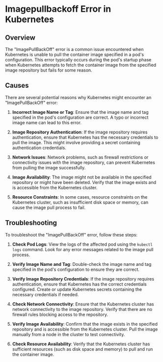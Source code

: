 # Imagepullbackoff Error in Kubernetes

## Overview

The "ImagePullBackOff" error is a common issue encountered when Kubernetes is unable to pull the container image specified in a pod's configuration. This error typically occurs during the pod's startup phase when Kubernetes attempts to fetch the container image from the specified image repository but fails for some reason.

## Causes

There are several potential reasons why Kubernetes might encounter an "ImagePullBackOff" error:

1. **Incorrect Image Name or Tag**: Ensure that the image name and tag specified in the pod's configuration are correct. A typo or incorrect image name can lead to this error.

2. **Image Repository Authentication**: If the image repository requires authentication, ensure that Kubernetes has the necessary credentials to pull the image. This might involve providing a secret containing authentication credentials.

3. **Network Issues**: Network problems, such as firewall restrictions or connectivity issues with the image repository, can prevent Kubernetes from pulling the image successfully.

4. **Image Availability**: The image might not be available in the specified repository or might have been deleted. Verify that the image exists and is accessible from the Kubernetes cluster.

5. **Resource Constraints**: In some cases, resource constraints on the Kubernetes cluster, such as insufficient disk space or memory, can cause the image pull process to fail.

## Troubleshooting

To troubleshoot the "ImagePullBackOff" error, follow these steps:

1. **Check Pod Logs**: View the logs of the affected pod using the `kubectl logs` command. Look for any error messages related to the image pull process.

2. **Verify Image Name and Tag**: Double-check the image name and tag specified in the pod's configuration to ensure they are correct.

3. **Verify Image Repository Credentials**: If the image repository requires authentication, ensure that Kubernetes has the correct credentials configured. Create or update Kubernetes secrets containing the necessary credentials if needed.

4. **Check Network Connectivity**: Ensure that the Kubernetes cluster has network connectivity to the image repository. Verify that there are no firewall rules blocking access to the repository.

5. **Verify Image Availability**: Confirm that the image exists in the specified repository and is accessible from the Kubernetes cluster. Pull the image manually from a node in the cluster to test connectivity.

6. **Check Resource Availability**: Verify that the Kubernetes cluster has sufficient resources (such as disk space and memory) to pull and run the container image.

